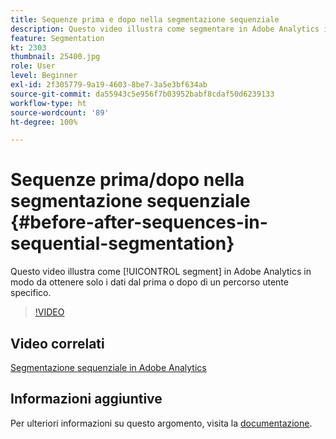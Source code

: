```yaml
---
title: Sequenze prima e dopo nella segmentazione sequenziale
description: Questo video illustra come segmentare in Adobe Analytics in modo da ottenere solo i dati dal prima o dopo di un percorso utente specifico.
feature: Segmentation
kt: 2303
thumbnail: 25400.jpg
role: User
level: Beginner
exl-id: 2f305779-9a19-4603-8be7-3a5e3bf634ab
source-git-commit: da55943c5e956f7b03952babf8cdaf50d6239133
workflow-type: ht
source-wordcount: '89'
ht-degree: 100%

---
```


# Sequenze prima/dopo nella segmentazione sequenziale {#before-after-sequences-in-sequential-segmentation}

Questo video illustra come [!UICONTROL segment] in Adobe Analytics in modo da ottenere solo i dati dal prima o dopo di un percorso utente specifico.

>[!VIDEO](https://video.tv.adobe.com/v/25400/?quality=12)

## Video correlati

[Segmentazione sequenziale in Adobe Analytics](sequential-segmentation.md)

## Informazioni aggiuntive

Per ulteriori informazioni su questo argomento, visita la [documentazione](https://experienceleague.adobe.com/docs/analytics/components/segmentation/segmentation-workflow/seg-sequential-build.html?lang=it).
